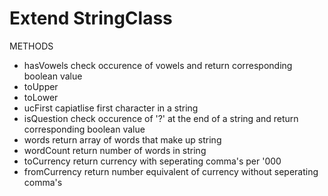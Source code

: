 # Extend StringClass
METHODS
- hasVowels
  check occurence of vowels and return corresponding boolean value
- toUpper
- toLower
- ucFirst
  capiatlise first character in a string
- isQuestion
  check occurence of '?' at the end of a string and return corresponding boolean value
- words
  return array of words that make up string
- wordCount
  return number of words in string
- toCurrency
  return currency with seperating comma's per '000
- fromCurrency
  return number equivalent of currency without seperating comma's
